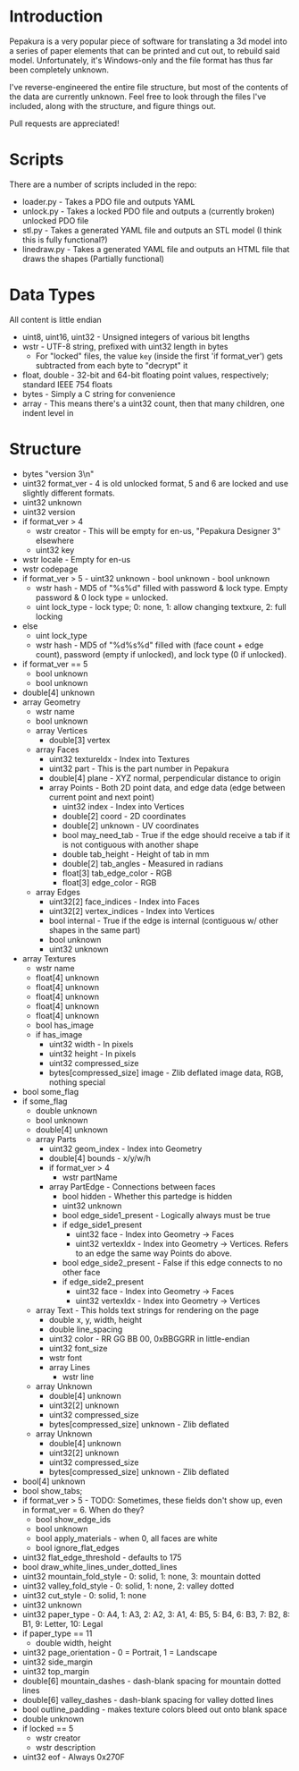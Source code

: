 Introduction
============

Pepakura is a very popular piece of software for translating a 3d model into a series of paper elements that can be printed and cut out, to rebuild said model.  Unfortunately, it's Windows-only and the file format has thus far been completely unknown.

I've reverse-engineered the entire file structure, but most of the contents of the data are currently unknown.  Feel free to look through the files I've included, along with the structure, and figure things out.

Pull requests are appreciated!

Scripts
=======

There are a number of scripts included in the repo:

- loader.py - Takes a PDO file and outputs YAML
- unlock.py - Takes a locked PDO file and outputs a (currently broken) unlocked PDO file
- stl.py - Takes a generated YAML file and outputs an STL model (I think this is fully functional?)
- linedraw.py - Takes a generated YAML file and outputs an HTML file that draws the shapes (Partially functional)

Data Types
==========

All content is little endian

- uint8, uint16, uint32 - Unsigned integers of various bit lengths
- wstr - UTF-8 string, prefixed with uint32 length in bytes
	- For "locked" files, the value `key` (inside the first 'if format_ver') gets subtracted from each byte to "decrypt" it
- float, double - 32-bit and 64-bit floating point values, respectively; standard IEEE 754 floats
- bytes - Simply a C string for convenience
- array - This means there's a uint32 count, then that many children, one indent level in

Structure
=========

- bytes "version 3\n"
- uint32 format_ver - 4 is old unlocked format, 5 and 6 are locked and use slightly different formats.
- uint32 unknown
- uint32 version
- if format_ver > 4
	- wstr creator - This will be empty for en-us, "Pepakura Designer 3" elsewhere
	- uint32 key
- wstr locale - Empty for en-us
- wstr codepage
- if format_ver > 5
        - uint32 unknown
        - bool unknown
        - bool unknown
	- wstr hash - MD5 of "%s%d" filled with password & lock type. Empty password & 0 lock type = unlocked.
	- uint lock_type - lock type; 0: none, 1: allow changing textxure, 2: full locking
- else
	- uint lock_type
	- wstr hash - MD5 of "%d%s%d" filled with (face count + edge count), password (empty if unlocked), and lock type (0 if unlocked).
- if format_ver == 5
	- bool unknown
	- bool unknown
- double[4] unknown
- array Geometry
	- wstr name
	- bool unknown
	- array Vertices
		- double[3] vertex
	- array Faces
		- uint32 textureIdx - Index into Textures
		- uint32 part - This is the part number in Pepakura
		- double[4] plane - XYZ normal, perpendicular distance to origin
		- array Points - Both 2D point data, and edge data (edge between current point and next point)
			- uint32 index - Index into Vertices
			- double[2] coord - 2D coordinates
			- double[2] unknown - UV coordinates
			- bool may_need_tab - True if the edge should receive a tab if it is not contiguous with another shape
			- double tab_height - Height of tab in mm
			- double[2] tab_angles - Measured in radians
			- float[3] tab_edge_color - RGB
			- float[3] edge_color - RGB
	- array Edges
		- uint32[2] face_indices - Index into Faces
		- uint32[2] vertex_indices - Index into Vertices
		- bool internal - True if the edge is internal (contiguous w/ other shapes in the same part)
		- bool unknown
		- uint32 unknown
- array Textures
	- wstr name
	- float[4] unknown
	- float[4] unknown
	- float[4] unknown
	- float[4] unknown
	- float[4] unknown
	- bool has_image
	- if has_image
		- uint32 width - In pixels
		- uint32 height - In pixels
		- uint32 compressed_size
		- bytes[compressed_size] image - Zlib deflated image data, RGB, nothing special
- bool some_flag
- if some_flag
	- double unknown
	- bool unknown
	- double[4] unknown
	- array Parts
		- uint32 geom_index - Index into Geometry
		- double[4] bounds - x/y/w/h
		- if format_ver > 4
			- wstr partName
		- array PartEdge - Connections between faces
			- bool hidden - Whether this partedge is hidden
			- uint32 unknown
			- bool edge_side1_present - Logically always must be true
			- if edge_side1_present
				- uint32 face - Index into Geometry -> Faces
				- uint32 vertexIdx - Index into Geometry -> Vertices. Refers to an edge the same way Points do above.
			- bool edge_side2_present - False if this edge connects to no other face
			- if edge_side2_present
				- uint32 face - Index into Geometry -> Faces
				- uint32 vertexIdx - Index into Geometry -> Vertices
	- array Text - This holds text strings for rendering on the page
		- double x, y, width, height
		- double line_spacing
		- uint32 color - RR GG BB 00, 0xBBGGRR in little-endian
		- uint32 font_size
		- wstr font
		- array Lines
			- wstr line
	- array Unknown
		- double[4] unknown
		- uint32[2] unknown
		- uint32 compressed_size
		- bytes[compressed_size] unknown - Zlib deflated
	- array Unknown
		- double[4] unknown
		- uint32[2] unknown
		- uint32 compressed_size
		- bytes[compressed_size] unknown - Zlib deflated
- bool[4] unknown
- bool show_tabs;
- if format_ver > 5 - TODO: Sometimes, these fields don't show up, even in format_ver = 6. When do they?
	- bool show_edge_ids
	- bool unknown
	- bool apply_materials - when 0, all faces are white
	- bool ignore_flat_edges
- uint32 flat_edge_threshold - defaults to 175
- bool draw_white_lines_under_dotted_lines
- uint32 mountain_fold_style - 0: solid, 1: none, 3: mountain dotted
- uint32 valley_fold_style - 0: solid, 1: none, 2: valley dotted
- uint32 cut_style - 0: solid, 1: none
- uint32 unknown
- uint32 paper_type - 0: A4, 1: A3, 2: A2, 3: A1, 4: B5, 5: B4, 6: B3, 7: B2, 8: B1, 9: Letter, 10: Legal
- if paper_type == 11
	- double width, height
- uint32 page_orientation - 0 = Portrait, 1 = Landscape
- uint32 side_margin
- uint32 top_margin
- double[6] mountain_dashes - dash-blank spacing for mountain dotted lines
- double[6] valley_dashes - dash-blank spacing for valley dotted lines
- bool outline_padding - makes texture colors bleed out onto blank space
- double unknown
- if locked == 5
	- wstr creator
	- wstr description
- uint32 eof - Always 0x270F
